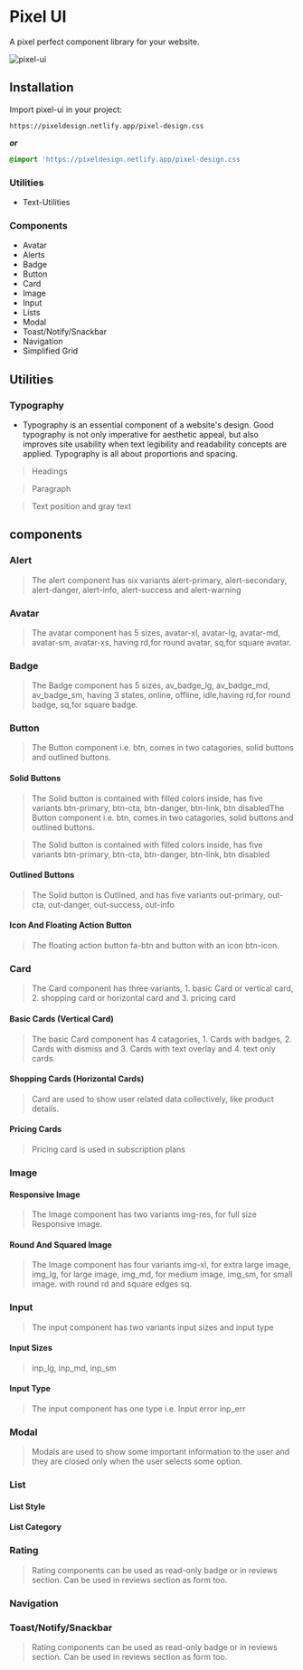 
# Pixel UI

A pixel perfect component library for your website.


![pixel-ui](https://user-images.githubusercontent.com/75125943/154950690-60b83df3-f9db-47f7-89d7-4c2d4195f237.gif)



## Installation

Import pixel-ui in your project:

`
https://pixeldesign.netlify.app/pixel-design.css
 `

***or***

```css 
@import 'https://pixeldesign.netlify.app/pixel-design.css
```
 ### Utilities
 - Text-Utilities

 ### Components

 - Avatar
 - Alerts
 - Badge
 - Button
 - Card
 - Image
 - Input
 - Lists
 - Modal
 - Toast/Notify/Snackbar
 - Navigation
 - Simplified Grid

 ## Utilities

 ### Typography

 
- Typography is an essential component of a website's design. Good typography is not only imperative for aesthetic appeal, but also improves site usability when text legibility and readability concepts are applied. Typography is all about proportions and spacing.

>Headings

>Paragraph

>Text position and gray text

## components

### Alert

> The alert component has six variants alert-primary, alert-secondary, alert-danger, alert-info, alert-success and alert-warning

### Avatar

> The avatar component has 5 sizes, avatar-xl, avatar-lg, avatar-md, avatar-sm, avatar-xs, having rd,for round avatar, sq,for square avatar.

### Badge

> The Badge component has 5 sizes, av_badge_lg, av_badge_md, av_badge_sm, having 3 states, online, offline, idle,having rd,for round badge, sq,for square badge.

### Button

> The Button component i.e. btn, comes in two catagories, solid buttons and outlined buttons.

#### Solid Buttons
> The Solid button is contained with filled colors inside, has five variants btn-primary, btn-cta, btn-danger, btn-link, btn disabledThe Button component i.e. btn, comes in two catagories, solid buttons and outlined buttons.

> The Solid button is contained with filled colors inside, has five variants btn-primary, btn-cta, btn-danger, btn-link, btn disabled

#### Outlined Buttons
> The Solid button is Outlined, and has five variants out-primary, out-cta, out-danger, out-success, out-info

#### Icon And Floating Action Button
> The floating action button fa-btn and button with an icon btn-icon.

### Card
> The Card component has three variants, 1. basic Card or vertical card, 2. shopping card or horizontal card and 3. pricing card

#### Basic Cards (Vertical Card)
> The basic Card component has 4 catagories, 1. Cards with badges, 2. Cards with dismiss and 3. Cards with text overlay and 4. text only cards.

#### Shopping Cards (Horizontal Cards)
> Card are used to show user related data collectively, like product details.

#### Pricing Cards
> Pricing card is used in subscription plans


### Image

#### Responsive Image
> The Image component has two variants img-res, for full size Responsive image.

#### Round And Squared Image
> The Image component has four variants img-xl, for extra large image, img_lg, for large image, img_md, for medium image, img_sm, for small image. with round rd and square edges sq.

### Input
> The input component has two variants input sizes and input type

#### Input Sizes
> inp_lg, inp_md, inp_sm

#### Input Type
> The input component has one type i.e. Input error inp_err

### Modal
> Modals are used to show some important information to the user and they are closed only when the user selects some option.

### List
#### List Style
#### List Category

### Rating
> Rating components can be used as read-only badge or in reviews section. Can be used in reviews section as form too.

### Navigation

### Toast/Notify/Snackbar
> Rating components can be used as read-only badge or in reviews section. Can be used in reviews section as form too.
